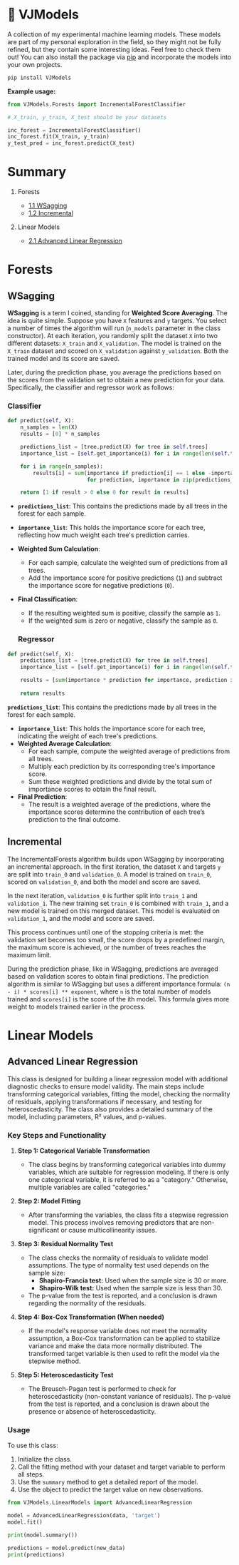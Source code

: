 # 🧪 VJModels

A collection of my experimental machine learning models. These models are part of my personal exploration in the field, so they might not be fully refined, but they contain some interesting ideas. Feel free to check them out! You can also install the package via [pip](https://pypi.org/project/VJModels/) and incorporate the models into your own projects.


```bash
pip install VJModels
```

**Example usage:**

```python
from VJModels.Forests import IncrementalForestClassifier

# X_train, y_train, X_test should be your datasets

inc_forest = IncrementalForestClassifier()
inc_forest.fit(X_train, y_train)
y_test_pred = inc_forest.predict(X_test)
```

# Summary

1. Forests
   - [1.1 WSagging](#wsagging)
   - [1.2 Incremental](#incremental)

2. Linear Models
   - [2.1 Advanced Linear Regression](#advanced-linear-regression)

# Forests

## WSagging

**WSagging** is a term I coined, standing for **Weighted Score Averaging**. The idea is quite simple. Suppose you have `X` features and `y` targets. You select a number of times the algorithm will run (`n_models` parameter in the class constructor). At each iteration, you randomly split the dataset `X` into two different datasets: `X_train` and `X_validation`. The model is trained on the `X_train` dataset and scored on `X_validation` against `y_validation`. Both the trained model and its score are saved.

Later, during the prediction phase, you average the predictions based on the scores from the validation set to obtain a new prediction for your data. Specifically, the classifier and regressor work as follows:

### Classifier

```python
def predict(self, X):
    n_samples = len(X)
    results = [0] * n_samples

    predictions_list = [tree.predict(X) for tree in self.trees]
    importance_list = [self.get_importance(i) for i in range(len(self.trees))]

    for i in range(n_samples):
        results[i] = sum(importance if prediction[i] == 1 else -importance
                         for prediction, importance in zip(predictions_list, importance_list))

    return [1 if result > 0 else 0 for result in results]
```

- **`predictions_list`**: This contains the predictions made by all trees in the forest for each sample.
- **`importance_list`**: This holds the importance score for each tree, reflecting how much weight each tree's prediction carries.
- **Weighted Sum Calculation**:
  - For each sample, calculate the weighted sum of predictions from all trees.
  - Add the importance score for positive predictions (`1`) and subtract the importance score for negative predictions (`0`).
- **Final Classification**:
  - If the resulting weighted sum is positive, classify the sample as `1`.
  - If the weighted sum is zero or negative, classify the sample as `0`.

  ### Regressor

```python
def predict(self, X):
    predictions_list = [tree.predict(X) for tree in self.trees]
    importance_list = [self.get_importance(i) for i in range(len(self.trees))]

    results = [sum(importance * prediction for importance, prediction in zip(importance_list, preds)) / sum(importance_list) for preds in zip(*predictions_list)]
    
    return results
```

 **`predictions_list`**: This contains the predictions made by all trees in the forest for each sample.
- **`importance_list`**: This holds the importance score for each tree, indicating the weight of each tree's predictions.
- **Weighted Average Calculation**:
  - For each sample, compute the weighted average of predictions from all trees.
  - Multiply each prediction by its corresponding tree's importance score.
  - Sum these weighted predictions and divide by the total sum of importance scores to obtain the final result.
- **Final Prediction**:
  - The result is a weighted average of the predictions, where the importance scores determine the contribution of each tree’s prediction to the final outcome.

## Incremental

The IncrementalForests algorithm builds upon WSagging by incorporating an incremental approach. In the first iteration, the dataset `X` and targets `y` are split into `train_0` and `validation_0`. A model is trained on `train_0`, scored on `validation_0`, and both the model and score are saved.

In the next iteration, `validation_0` is further split into `train_1` and `validation_1`. The new training set `train_0` is combined with `train_1`, and a new model is trained on this merged dataset. This model is evaluated on `validation_1`, and the model and score are saved.

This process continues until one of the stopping criteria is met: the validation set becomes too small, the score drops by a predefined margin, the maximum score is achieved, or the number of trees reaches the maximum limit.

During the prediction phase, like in WSagging, predictions are averaged based on validation scores to obtain final predictions. The prediction algorithm is similar to WSagging but uses a different importance formula: `(n - i) * scores[i] ** exponent`, where `n` is the total number of models trained and `scores[i]` is the score of the ith model. This formula gives more weight to models trained earlier in the process.

# Linear Models

## Advanced Linear Regression

This class is designed for building a linear regression model with additional diagnostic checks to ensure model validity. The main steps include transforming categorical variables, fitting the model, checking the normality of residuals, applying transformations if necessary, and testing for heteroscedasticity. The class also provides a detailed summary of the model, including parameters, R² values, and p-values.

### **Key Steps and Functionality**

1. **Step 1: Categorical Variable Transformation**
    - The class begins by transforming categorical variables into dummy variables, which are suitable for regression modeling. If there is only one categorical variable, it is referred to as a "category." Otherwise, multiple variables are called "categories."

2. **Step 2: Model Fitting**
    - After transforming the variables, the class fits a stepwise regression model. This process involves removing predictors that are non-significant or cause multicollinearity issues.

3. **Step 3: Residual Normality Test**
    - The class checks the normality of residuals to validate model assumptions. The type of normality test used depends on the sample size:
        - **Shapiro-Francia test:** Used when the sample size is 30 or more.
        - **Shapiro-Wilk test:** Used when the sample size is less than 30.
    - The p-value from the test is reported, and a conclusion is drawn regarding the normality of the residuals.

4. **Step 4: Box-Cox Transformation (When needed)**
    - If the model's response variable does not meet the normality assumption, a Box-Cox transformation can be applied to stabilize variance and make the data more normally distributed. The transformed target variable is then used to refit the model via the stepwise method.

5. **Step 5: Heteroscedasticity Test**
    - The Breusch-Pagan test is performed to check for heteroscedasticity (non-constant variance of residuals). The p-value from the test is reported, and a conclusion is drawn about the presence or absence of heteroscedasticity.

### **Usage**

To use this class:
1. Initialize the class.
2. Call the fitting method with your dataset and target variable to perform all steps.
3. Use the `summary` method to get a detailed report of the model.
4. Use the object to predict the target value on new observations.

```python
from VJModels.LinearModels import AdvancedLinearRegression

model = AdvancedLinearRegression(data, 'target')
model.fit()

print(model.summary())

predictions = model.predict(new_data)
print(predictions)
```


  